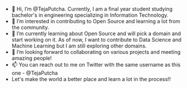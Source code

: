 - 👋 Hi, I’m @TejaPutcha. Currently, I am a final year student studying bachelor's in engineering specializing in Information Technology.
- 👀 I’m interested in contributing to Open Source and learning a lot from the community.
- 🌱 I’m currently learning about Open Source and will pick a domain and start working on it. As of now, I want to contribute to Data Science and Machine Learning but I am still exploring other domains.
- 💞️ I’m looking forward to collaborating on various projects and meeting amazing people!
- 📫 You can reach out to me on Twitter with the same username as this one - @TejaPutcha
- Let's make the world a better place and learn a lot in the process!!

<!---
TejaPutcha/TejaPutcha is a ✨ special ✨ repository because its `README.md` (this file) appears on your GitHub profile.
You can click the Preview link to take a look at your changes.
--->
